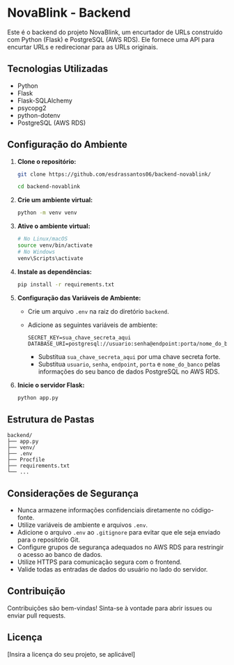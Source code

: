 # NovaBlink - Backend

Este é o backend do projeto NovaBlink, um encurtador de URLs construído com Python (Flask) e PostgreSQL (AWS RDS). Ele fornece uma API para encurtar URLs e redirecionar para as URLs originais.

## Tecnologias Utilizadas

-   Python
-   Flask
-   Flask-SQLAlchemy
-   psycopg2
-   python-dotenv
-   PostgreSQL (AWS RDS)

## Configuração do Ambiente

1.  **Clone o repositório:**

    ```bash
    git clone https://github.com/esdrassantos06/backend-novablink/

    cd backend-novablink
    ```

2.  **Crie um ambiente virtual:**

    ```bash
    python -m venv venv
    ```

3.  **Ative o ambiente virtual:**

    ```bash
    # No Linux/macOS
    source venv/bin/activate
    # No Windows
    venv\Scripts\activate
    ```

4.  **Instale as dependências:**

    ```bash
    pip install -r requirements.txt
    ```

5.  **Configuração das Variáveis de Ambiente:**

    -   Crie um arquivo `.env` na raiz do diretório `backend`.
    -   Adicione as seguintes variáveis de ambiente:

        ```
        SECRET_KEY=sua_chave_secreta_aqui
        DATABASE_URI=postgresql://usuario:senha@endpoint:porta/nome_do_banco
        ```

        -   Substitua `sua_chave_secreta_aqui` por uma chave secreta forte.
        -   Substitua `usuario`, `senha`, `endpoint`, `porta` e `nome_do_banco` pelas informações do seu banco de dados PostgreSQL no AWS RDS.

6.  **Inicie o servidor Flask:**

    ```bash
    python app.py
    ```

## Estrutura de Pastas

    
    backend/
    ├── app.py
    ├── venv/
    ├── .env
    ├── Procfile
    ├── requirements.txt
    └── ...
    

## Considerações de Segurança

-   Nunca armazene informações confidenciais diretamente no código-fonte.
-   Utilize variáveis de ambiente e arquivos `.env`.
-   Adicione o arquivo `.env` ao `.gitignore` para evitar que ele seja enviado para o repositório Git.
-   Configure grupos de segurança adequados no AWS RDS para restringir o acesso ao banco de dados.
-   Utilize HTTPS para comunicação segura com o frontend.
-   Valide todas as entradas de dados do usuário no lado do servidor.

## Contribuição

Contribuições são bem-vindas! Sinta-se à vontade para abrir issues ou enviar pull requests.

## Licença

[Insira a licença do seu projeto, se aplicável]
